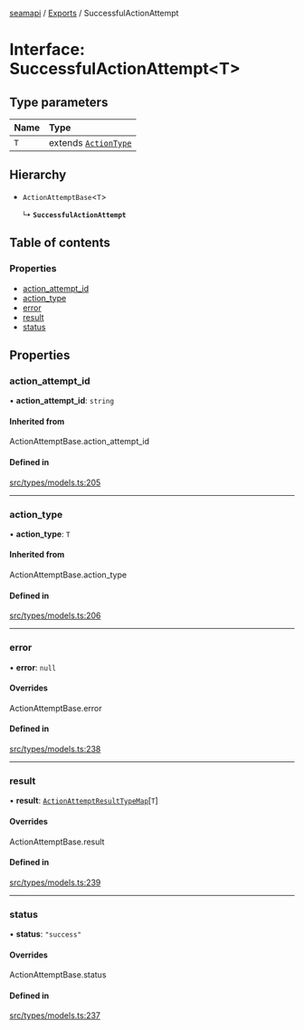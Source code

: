 [seamapi](../README.md) / [Exports](../modules.md) / SuccessfulActionAttempt

# Interface: SuccessfulActionAttempt<T\>

## Type parameters

| Name | Type |
| :------ | :------ |
| `T` | extends [`ActionType`](../modules.md#actiontype) |

## Hierarchy

- `ActionAttemptBase`<`T`\>

  ↳ **`SuccessfulActionAttempt`**

## Table of contents

### Properties

- [action\_attempt\_id](SuccessfulActionAttempt.md#action_attempt_id)
- [action\_type](SuccessfulActionAttempt.md#action_type)
- [error](SuccessfulActionAttempt.md#error)
- [result](SuccessfulActionAttempt.md#result)
- [status](SuccessfulActionAttempt.md#status)

## Properties

### action\_attempt\_id

• **action\_attempt\_id**: `string`

#### Inherited from

ActionAttemptBase.action\_attempt\_id

#### Defined in

[src/types/models.ts:205](https://github.com/seamapi/javascript/blob/main/src/types/models.ts#L205)

___

### action\_type

• **action\_type**: `T`

#### Inherited from

ActionAttemptBase.action\_type

#### Defined in

[src/types/models.ts:206](https://github.com/seamapi/javascript/blob/main/src/types/models.ts#L206)

___

### error

• **error**: ``null``

#### Overrides

ActionAttemptBase.error

#### Defined in

[src/types/models.ts:238](https://github.com/seamapi/javascript/blob/main/src/types/models.ts#L238)

___

### result

• **result**: [`ActionAttemptResultTypeMap`](ActionAttemptResultTypeMap.md)[`T`]

#### Overrides

ActionAttemptBase.result

#### Defined in

[src/types/models.ts:239](https://github.com/seamapi/javascript/blob/main/src/types/models.ts#L239)

___

### status

• **status**: ``"success"``

#### Overrides

ActionAttemptBase.status

#### Defined in

[src/types/models.ts:237](https://github.com/seamapi/javascript/blob/main/src/types/models.ts#L237)
